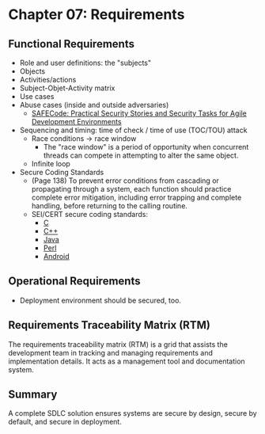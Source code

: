 # Chapter 07: Requirements

## Functional Requirements

- Role and user definitions: the "subjects"
- Objects
- Activities/actions
- Subject-Objet-Activity matrix
- Use cases
- Abuse cases (inside and outside adversaries)
  - [SAFECode: Practical Security Stories and Security Tasks for Agile Development Environments](https://safecode.org/publication/SAFECode_Agile_Dev_Security0712.pdf)
- Sequencing and timing: time of check / time of use (TOC/TOU) attack
  - Race conditions -> race window
    - The "race window" is a period of opportunity when concurrent threads can compete in attempting to alter the same object.
  - Infinite loop
- Secure Coding Standards
  - (Page 138) To prevent error conditions from cascading or propagating through a system, each function should practice complete error mitigation, including error trapping and complete handling, before returning to the calling routine.
  - SEI/CERT secure coding standards:
    - [C](https://wiki.sei.cmu.edu/confluence/display/c/SEI+CERT+C+Coding+Standard)
    - [C++](https://wiki.sei.cmu.edu/confluence/pages/viewpage.action?pageId=88046682)
    - [Java](https://wiki.sei.cmu.edu/confluence/display/java/SEI+CERT+Oracle+Coding+Standard+for+Java)
    - [Perl](https://wiki.sei.cmu.edu/confluence/display/perl/SEI+CERT+Perl+Coding+Standard)
    - [Android](https://wiki.sei.cmu.edu/confluence/display/android/Android+Secure+Coding+Standard)

## Operational Requirements

- Deployment environment should be secured, too.

## Requirements Traceability Matrix (RTM)

The requirements traceability matrix (RTM) is a grid that assists the development team in tracking and managing requirements and implementation details. It acts as a management tool and documentation system.

## Summary

A complete SDLC solution ensures systems are secure by design, secure by default, and secure in deployment.
